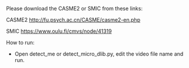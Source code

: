 Please download the CASME2 or SMIC from these links:

CASME2
http://fu.psych.ac.cn/CASME/casme2-en.php

SMIC
https://www.oulu.fi/cmvs/node/41319

How to run:
- Open detect_me or detect_micro_dlib.py, edit the video file name and run.



